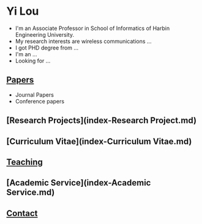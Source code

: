 # **Yi Lou**

- I'm an Associate Professor in School of Informatics of Harbin Engineering University.
- My research interests are wireless communications ...
- I got PHD degree from ...
- I'm an ...
- Looking for ...

## [Papers](index-Papers.md)
 - Journal Papers
 - Conference papers
 
## [Research Projects](index-Research Project.md)

## [Curriculum Vitae](index-Curriculum Vitae.md)

## [Teaching](index-Teaching.md)

## [Academic Service](index-Academic Service.md)

## [Contact](index-Contact.md)



